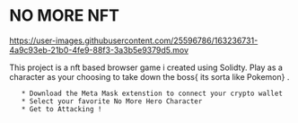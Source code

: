 # NO MORE NFT


https://user-images.githubusercontent.com/25596786/163236731-4a9c93eb-21b0-4fe9-88f3-3a3b5e9379d5.mov






This project is a nft based browser game i created using Solidty. Play as a character as your choosing to take down the boss{ its sorta like Pokemon} . 


```* Each players has Attributes 
   * Download the Meta Mask extenstion to connect your crypto wallet 
   * Select your favorite No More Hero Character 
   * Get to Attacking !




